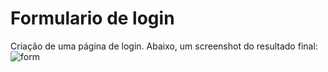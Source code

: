 # Formulario de login
Criação de uma página de login.
Abaixo, um screenshot do resultado final:
![form](https://user-images.githubusercontent.com/105828450/177997801-71414b57-7d71-430f-8841-81ea718c8cd9.png)
